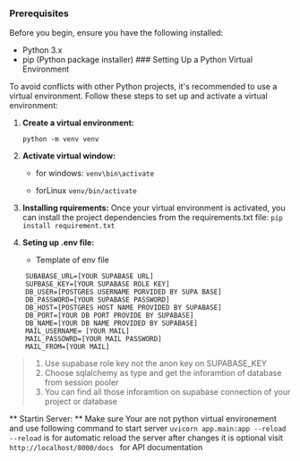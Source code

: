 

### Prerequisites

Before you begin, ensure you have the following installed:

- Python 3.x
- pip (Python package installer) ### Setting Up a Python Virtual Environment

To avoid conflicts with other Python projects, it's recommended to use a virtual environment. Follow these steps to set up and activate a virtual environment:

1. **Create a virtual environment:**

   `python -m venv venv`

2. **Activate virtual window:**
	- for windows:
		`venv\bin\activate`

	- forLinux
		`venv/bin/activate`
3. **Installing rquirements:**
Once your virtual environment is activated, you can install the project dependencies from the requirements.txt file:
	`pip install requirement.txt`

4. **Seting up .env file:**
	- Template of env file

``` 
    SUBABASE_URL=[YOUR SUPABASE URL]
    SUPBASE_KEY=[YOUR SUPABASE ROLE KEY]
    DB_USER=[POSTGRES USERNAME PORVIDED BY SUPA BASE]
    DB_PASSWORD=[YOUR SUPABASE PASSWORD]
    DB_HOST=[POSTGRES HOST NAME PROVIDED BY SUPABASE]
    DB_PORT=[YOUR DB PORT PROVIDE BY SUPABASE]
    DB_NAME=[YOUR DB NAME PROVIDED BY SUPABASE]
    MAIL_USERNAME= [YOUR MAIL]
    MAIL_PASSOWRD=[YOUR MAIL PASSWORD]
    MAIL_FROM=[YOUR MAIL]
```
	
> 1. Use supabase role key not the anon key on SUPABASE_KEY
> 2.  Choose sqlalchemy as type and get the inforamtion of database from session pooler
> 3. You can find all those inforamtion on supabase connection of your project or database


** Startin Server: **
Make sure Your are not python virtual environement and use following command to start server
`uvicorn app.main:app --reload` `--reload` is for automatic reload the server after changes it is optional
visit `http://localhost/8000/docs ` for API documentation



